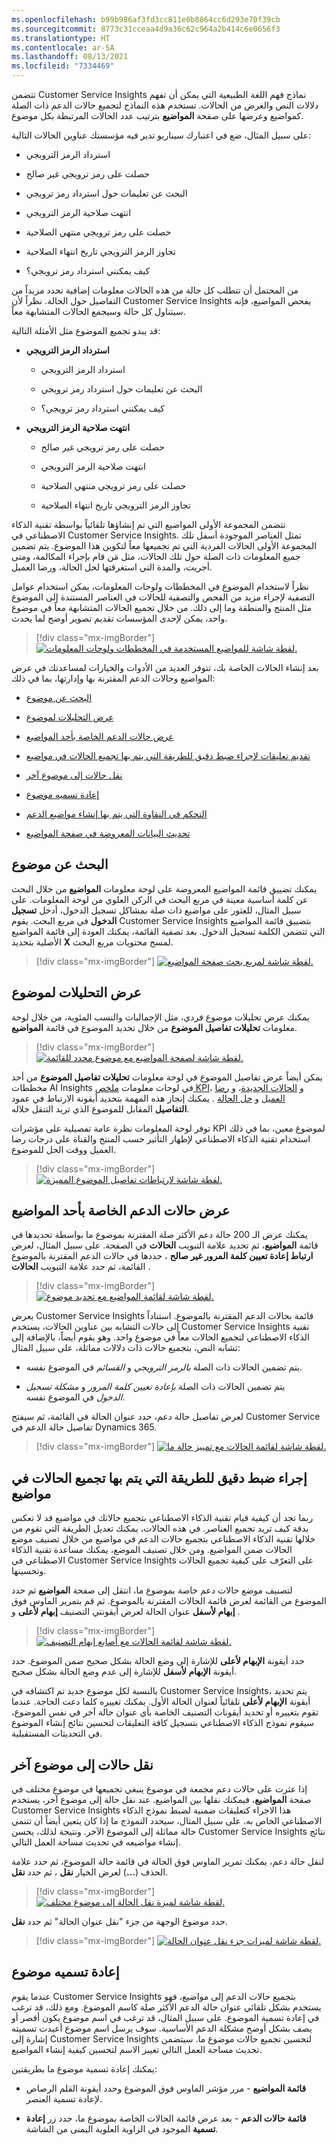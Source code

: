 ```yaml
---
ms.openlocfilehash: b99b986af3fd3cc811e0b8864cc6d293e70f39cb
ms.sourcegitcommit: 8773c31cceaa4d9a36c62c964a2b414c6e0656f3
ms.translationtype: HT
ms.contentlocale: ar-SA
ms.lasthandoff: 08/13/2021
ms.locfileid: "7334469"
---
```

تتضمن Customer Service Insights نماذج فهم اللغة الطبيعية التي يمكن أن تفهم دلالات النص والغرض من الحالات. تستخدم هذه النماذج لتجميع حالات الدعم ذات الصلة كمواضيع وعرضها على صفحة **المواضيع** بترتيب عدد الحالات المرتبطة بكل موضوع.

على سبيل المثال، ضع في اعتبارك سيناريو تدير فيه مؤسستك عناوين الحالات التالية:

- استرداد الرمز الترويجي

- حصلت على رمز ترويجي غير صالح

- البحث عن تعليمات حول استرداد رمز ترويجي

- انتهت صلاحية الرمز الترويجي

- حصلت على رمز ترويجي منتهي الصلاحية

- تجاوز الرمز الترويجي تاريخ انتهاء الصلاحية

- كيف يمكنني استرداد رمز ترويجي؟

من المحتمل أن تتطلب كل حالة من هذه الحالات معلومات إضافية تحدد مزيداً من التفاصيل حول الحالة. نظراً لأن Customer Service Insights يفحص المواضيع، فإنه سيتناول كل حالة وسيجمع الحالات المتشابهة معاً.

قد يبدو تجميع الموضوع مثل الأمثلة التالية:

- **استرداد الرمز الترويجي**

  - استرداد الرمز الترويجي

  - البحث عن تعليمات حول استرداد رمز ترويجي

  - كيف يمكنني استرداد رمز ترويجي؟

- **انتهت صلاحية الرمز الترويجي**

  - حصلت على رمز ترويجي غير صالح

  - انتهت صلاحية الرمز الترويجي

  - حصلت على رمز ترويجي منتهي الصلاحية

  - تجاوز الرمز الترويجي تاريخ انتهاء الصلاحية

تتضمن المجموعة الأولى المواضيع التي تم إنشاؤها تلقائياً بواسطة تقنية الذكاء الاصطناعي في Customer Service Insights. تمثل العناصر الموجودة أسفل تلك المجموعة الأولى الحالات الفردية التي تم تجميعها معاً لتكوين هذا الموضوع. يتم تضمين جميع المعلومات ذات الصلة حول تلك الحالات، مثل مَن قام بإجراء المكالمة، ومتى أجريت، والمدة التي استغرقتها لحل الحالة، ورضا العميل.

نظراً لاستخدام الموضوع في المخططات ولوحات المعلومات، يمكن استخدام عوامل التصفية لإجراء مزيد من الفحص والتصفية للحالات في العناصر المستندة إلى الموضوع مثل المنتج والمنطقة وما إلى ذلك. من خلال تجميع الحالات المتشابهة معاً في موضوع واحد، يمكن لإحدى المؤسسات تقديم تصوير أوضح لما يحدث.

> [!div class="mx-imgBorder"]
> [![لقطة شاشة للمواضيع المستخدمة في المخططات ولوحات المعلومات.](../media/topics-ss.png)](../media/topics-ss.png#lightbox)

بعد إنشاء الحالات الخاصة بك، تتوفر العديد من الأدوات والخيارات لمساعدتك في عرض المواضيع وحالات الدعم المقترنة بها وإدارتها، بما في ذلك:

- [البحث عن موضوع](/dynamics365/ai/customer-service-insights/topics-page?azure-portal=true#searching-for-a-topic/)

- [عرض التحليلات لموضوع](/dynamics365/ai/customer-service-insights/topics-page?azure-portal=true#viewing-analytics-for-a-topic/)

- [عرض حالات الدعم الخاصة بأحد المواضيع](/dynamics365/ai/customer-service-insights/topics-page?azure-portal=true#viewing-support-cases-for-a-topic/)

- [تقديم تعليقات لإجراء ضبط دقيق للطريقة التي يتم بها تجميع الحالات في مواضيع](/dynamics365/ai/customer-service-insights/topics-page?azure-portal=true#providing-feedback-to-fine-tune-the-way-cases-are-grouped-into-topics/)

- [نقل حالات إلى موضوع آخر](/dynamics365/ai/customer-service-insights/topics-page?azure-portal=true#moving-cases-to-another-topic/)

- [إعادة تسميه موضوع](/dynamics365/ai/customer-service-insights/topics-page?azure-portal=true#renaming-a-topic/)

- [التحكم في النقاوة التي يتم بها إنشاء مواضيع الدعم](/dynamics365/ai/customer-service-insights/topics-page?azure-portal=true#controlling-the-granularity-of-how-support-topics-are-generated/)

- [تحديث البيانات المعروضة في صفحة المواضيع](/dynamics365/ai/customer-service-insights/topics-page?azure-portal=true#refreshing-the-data-displayed-on-the-topics-page/)

## <a name="search-for-a-topic"></a>البحث عن موضوع

يمكنك تضييق قائمة المواضيع المعروضة على لوحة معلومات **المواضيع** من خلال البحث عن كلمة أساسية معينة في مربع البحث في الركن العلوي من لوحة المعلومات. على سبيل المثال، للعثور على مواضيع ذات صلة بمشاكل تسجيل الدخول، أدخل **تسجيل الدخول** في مربع البحث. يقوم Customer Service Insights بتضييق قائمة المواضيع التي تتضمن الكلمة تسجيل الدخول. بعد تصفية القائمة، يمكنك العودة إلى قائمة المواضيع الأصلية بتحديد **X** لمسح محتويات مربع البحث.

> [!div class="mx-imgBorder"]
> [![لقطة شاشة لمربع بحث صفحة المواضيع.](../media/topics-search-ssm.png)](../media/topics-search-ssm.png#lightbox)

## <a name="view-analytics-for-a-topic"></a>عرض التحليلات لموضوع

يمكنك عرض تحليلات موضوع فردي، مثل الإجماليات والنسب المئوية، من خلال لوحة معلومات **تحليلات تفاصيل الموضوع** من خلال تحديد الموضوع في قائمة **المواضيع**.

> [!div class="mx-imgBorder"]
> [![لقطة شاشة لصفحة المواضيع مع موضوع محدد للقائمة.](../media/topics-list-ssm.png)](../media/topics-list-ssm.png#lightbox)

يمكن أيضاً عرض تفاصيل الموضوع في لوحة معلومات **تحليلات تفاصيل الموضوع** من أحد مخططات AI Insights في لوحات معلومات [ملخص KPI](/dynamics365/ai/customer-service-insights/dashboard-kpi-summary/?azure-portal=true)، و [الحالات الجديدة](/dynamics365/ai/customer-service-insights/dashboard-incoming-cases/?azure-portal=true)، و [رضا العميل](/dynamics365/ai/customer-service-insights/dashboard-csat/?azure-portal=true) و [حل الحالة](/dynamics365/ai/customer-service-insights/dashboard-case-resolutions/?azure-portal=true) . يمكنك إنجاز هذه المهمة بتحديد أيقونة الارتباط في عمود **التفاصيل** المقابل للموضوع الذي تريد التنقل خلاله.

توفر لوحة المعلومات نظرة عامة تفصيلية على مؤشرات KPI لموضوع معين، بما في ذلك استخدام تقنية الذكاء الاصطناعي لإظهار التأثير حسب المنتج والقناة على درجات رضا العميل ووقت الحل للموضوع.

> [!div class="mx-imgBorder"]
> [![لقطة شاشة لارتباطات تفاصيل الموضوع المميزة.](../media/topic-details-ssm.png)](../media/topic-details-ssm.png#lightbox)

## <a name="view-support-cases-for-a-topic"></a>عرض حالات الدعم الخاصة بأحد المواضيع

يمكنك عرض الـ 200 حالة دعم الأكثر صلة المقترنة بموضوع ما بواسطة تحديدها في قائمة **المواضيع**، ثم تحديد علامة التبويب **الحالات** في الصفحة. على سبيل المثال، لعرض حالات الدعم المقترنة بالموضوع‏‎ **‎‏‎ارتباط إعادة تعيين كلمة المرور غير صالح** ، حددها في القائمة، ثم حدد علامة التبويب **الحالات** .

> [!div class="mx-imgBorder"]
> [![لقطة شاشة لقائمة المواضيع مع تحديد موضوع.](../media/topics-list-ssm.png)](../media/topics-list-ssm.png#lightbox)

يعرض Customer Service Insights قائمة بحالات الدعم المقترنة بالموضوع. استناداً إلى حالات التشابه بين عناوين الحالات، يستخدم Customer Service Insights تقنية الذكاء الاصطناعي لتجميع الحالات معاً في موضوع واحد. وهو يقوم أيضاً، بالإضافة إلى تشابه النص، بتجميع حالات ذات دلالات مماثلة، على سبيل المثال:

- يتم تضمين الحالات ذات الصلة *بالرمز الترويجي* و *القسائم* في الموضوع نفسه.

- يتم تضمين الحالات ذات الصلة *بإعادة تعيين كلمة المرور* و *مشكلة تسجيل الدخول* في الموضوع نفسه.

لعرض تفاصيل حالة دعم، حدد عنوان الحالة في القائمة، ثم سيفتح Customer Service تفاصيل حالة الدعم في Dynamics 365.

> [!div class="mx-imgBorder"]
> [![لقطة شاشة لقائمة الحالات مع تمييز حالة ما.](../media/support-case-ssm.png)](../media/support-case-ssm.png#lightbox)

## <a name="fine-tune-the-way-that-cases-are-grouped-into-topics"></a>إجراء ضبط دقيق للطريقة التي يتم بها تجميع الحالات في مواضيع

ربما تجد أن كيفية قيام تقنية الذكاء الاصطناعي بتجميع حالاتك في مواضيع قد لا تعكس بدقة كيف تريد تجميع العناصر. في هذه الحالات، يمكنك تعديل الطريقة التي تقوم من خلالها تقنية الذكاء الاصطناعي بتجميع حالات الدعم في مواضيع من خلال تصنيف موضع الحالات ضمن المواضيع. ومن خلال تصنيف الموضع، يمكنك مساعدة تقنية الذكاء الاصطناعي في Customer Service Insights على التعرّف على كيفية تجميع الحالات وتحسينها.

لتصنيف موضع حالات دعم خاصة بموضوع ما، انتقل إلى صفحة **المواضيع** ثم حدد الموضوع من القائمة لعرض قائمة الحالات المقترنة بالموضوع. ثم قم بتمرير الماوس فوق عنوان الحالة لعرض أيقونتي التصنيف **إبهام لأعلى** و **‎‏‎إبهام لأسفل** .

> [!div class="mx-imgBorder"]
> [![لقطة شاشة لقائمة الحالات مع أصابع إبهام التصنيف.](../media/case-topic-rating-ss.png)](../media/case-topic-rating-ss.png#lightbox)

حدد أيقونة **الإبهام لأعلى** للإشارة إلى وضع الحالة بشكل صحيح ضمن الموضوع. حدد أيقونة **الإبهام لأسفل** للإشارة إلى عدم وضع الحالة بشكل صحيح.

بالنسبة لكل موضوع جديد تم اكتشافه في Customer Service Insights، يتم تحديد أيقونة **الإبهام لأعلى** تلقائياً لعنوان الحالة الأول. يمكنك تغييره كلما دعت الحاجة. عندما تقوم بتغييره أو تحديد أيقونات التصنيف الخاصة بأي عنوان حالة آخر في نفس الموضوع، سيقوم نموذج الذكاء الاصطناعي بتسجيل كافة التعليقات لتحسين نتائج إنشاء الموضوع في التحديثات المستقبلية.

## <a name="move-cases-to-another-topic"></a>نقل حالات إلى موضوع آخر

إذا عثرت على حالات دعم مجمعة في موضوع ينبغي تجميعها في موضوع مختلف في صفحة **المواضيع**، فيمكنك نقلها بين المواضيع. عند نقل حالة إلى موضوع آخر، يستخدم Customer Service Insights هذا الاجراء كتعليقات ضمنية لضبط نموذج الذكاء الاصطناعي الخاص به. على سبيل المثال، سيحدد النموذج ما إذا كان يتعين أيضاً أن تتنمي حالة مماثلة إلى الموضوع الآخر. ونتيجة لذلك، يحسن Customer Service Insights نتائج إنشاء مواضيعه في تحديث مساحة العمل التالي.

لنقل حالة دعم، يمكنك تمرير الماوس فوق الحالة في قائمة حالة الموضوع، ثم حدد علامة الحذف (**...**) لعرض الخيار **نقل** ، ثم حدد **نقل**‏‎.

> [!div class="mx-imgBorder"]
> [![لقطة شاشة لميزة نقل الحالة إلى موضوع مختلف.](../media/move-case-ssm.png)](../media/move-case-ssm.png#lightbox)

حدد موضوع الوجهة من جزء "نقل عنوان الحالة" ثم حدد **نقل**.

> [!div class="mx-imgBorder"]
> [![لقطة شاشة لميزات جزء نقل عنوان الحالة.](../media/move-case-title-ss.png)](../media/move-case-title-ss.png#lightbox)

## <a name="rename-a-topic"></a>إعادة تسميه موضوع

عندما يقوم Customer Service Insights بتجميع حالات الدعم إلى مواضيع، فهو يستخدم بشكل تلقائي عنوان حالة الدعم الأكثر صلة كاسم الموضوع. ومع ذلك، قد ترغب في إعادة تسمية الموضوع. على سبيل المثال، قد ترغب في اسم موضوع يكون أقصر أو يصف بشكل أوضح مشكلة الدعم الأساسية. سوف يرسل اسم موضوع أعيدت تسميته إشارة إلى Customer Service Insights لتحسين تجميع حالات موضوع ما. سيتضمن تحديث مساحة العمل التالي تغيير الاسم لتحسين كيفية إنشاء المواضيع.

يمكنك إعادة تسمية موضوع ما بطريقتين:

- **قائمة المواضيع** - مرر مؤشر الماوس فوق الموضوع وحدد أيقونة القلم الرصاص لإعادة تسمية العنصر.

- **قائمة حالات الدعم** - بعد عرض قائمة الحالات الخاصة بموضوع ما، حدد زر **إعادة تسمية** الموجود في الزاوية العلوية اليمنى من الشاشة.
